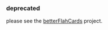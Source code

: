 ### deprecated

please see the [betterFlahCards](https://github.com/razawi/betterFlahCards) project.
